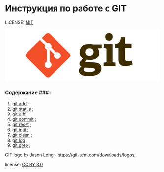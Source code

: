 # Инструкция по работе с GIT

LICENSE: [MIT](license.md)


![](logo.png)

### Содержание ### :
1. [git add](add.md) ;
2. [git status](status.md) ;
3. [git diff](diff.md) ;
4. [git commit](commit.md) ;
5. [git reset](reset.md) ;
6. [git intit](init.md) ;
7. [git clean](clean.md) ;
8. [git log](log.md) ;
9. [git grep](grep.md) ;






GIT logo by Jason Long - https://git-scm.com/downloads/logos,

license: [CC BY 3.0](https://creativecommons.org/licenses/by/3.0/deed.en_US)


